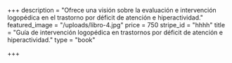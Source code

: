 +++
description = "Ofrece una visión sobre la evaluación e intervención logopédica en el trastorno por déficit de atención e hiperactividad."
featured_image = "/uploads/libro-4.jpg"
price = 750
stripe_id = "hhhh"
title = "Guía de intervención logopédica en trastornos por déficit de atención e hiperactividad."
type = "book"

+++
